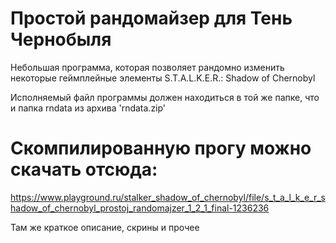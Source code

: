 # Простой рандомайзер для Тень Чернобыля
Небольшая программа, которая позволяет рандомно изменить некоторые геймплейные элементы S.T.A.L.K.E.R.: Shadow of Chernobyl

Исполняемый файл программы должен находиться в той же папке, что и папка rndata из архива 'rndata.zip'

# Скомпилированную прогу можно скачать отсюда: 
https://www.playground.ru/stalker_shadow_of_chernobyl/file/s_t_a_l_k_e_r_shadow_of_chernobyl_prostoj_randomajzer_1_2_1_final-1236236

Там же краткое описание, скрины и прочее

